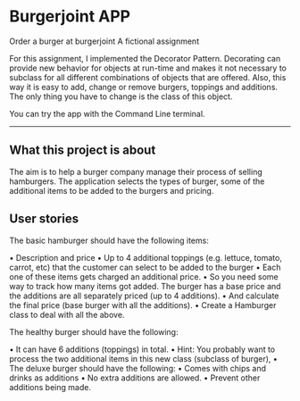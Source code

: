 # Burgerjoint APP

Order a burger at burgerjoint
A fictional assignment

For this assignment, I implemented the Decorator Pattern. 
Decorating can provide new behavior for objects at run-time and makes it not necessary to subclass for all different combinations of objects that are offered.
Also, this way it is easy to add, change or remove burgers, toppings and additions. The only thing you have to change is the class of this object.

You can try the app with the Command Line terminal.

----------------------------

What this project is about
---------------------------

The aim is to help a burger company manage their process of selling hamburgers. 
The application selects the types of burger, some of the additional items to be added to the burgers and pricing.

User stories
------------

The basic hamburger should have the following items: 

•	Description and price
•	Up to 4 additional toppings (e.g. lettuce, tomato, carrot, etc) that the customer can select to be added to the burger 
•	Each one of these items gets charged an additional price. 
•	So you need some way to track how many items got added. The burger has a base price and the additions are all separately priced (up to 4 additions). 
•	And calculate the final price (base burger with all the additions). 
•	Create a Hamburger class to deal with all the above. 

The healthy burger should have the following: 

•	It can have 6 additions (toppings) in total. 
•	Hint: You probably want to process the two additional items in this new class (subclass of burger), 
•	The deluxe burger should have the following: 
•	Comes with chips and drinks as additions 
•	No extra additions are allowed. 
•	Prevent other additions being made. 
